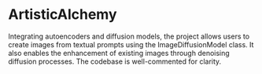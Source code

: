 # ArtisticAlchemy
Integrating autoencoders and diffusion models, the project allows users to create images from textual prompts using the ImageDiffusionModel class. It also enables the enhancement of existing images through denoising diffusion processes. The codebase is well-commented for clarity.
